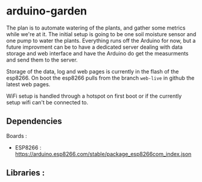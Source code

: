 # arduino-garden

The plan is to automate watering of the plants, and gather some metrics while we're at it. The initial setup is going to be one soil moisture sensor and one pump to water the plants.
Everything runs off the Arduino for now, but a future improvment can be to have a dedicated server dealing with data storage and web interface and have the Arduino do get the measurments and send them to the server.

Storage of the data, log and web pages is currently in the flash of the esp8266. On boot the esp8266 pulls from the branch `web-live` in github the latest web pages.

WiFi setup is handled through a hotspot on first boot or if the currently setup wifi can't be connected to. 

## Dependencies

Boards :
- ESP8266 : https://arduino.esp8266.com/stable/package_esp8266com_index.json

Libraries :
- 
